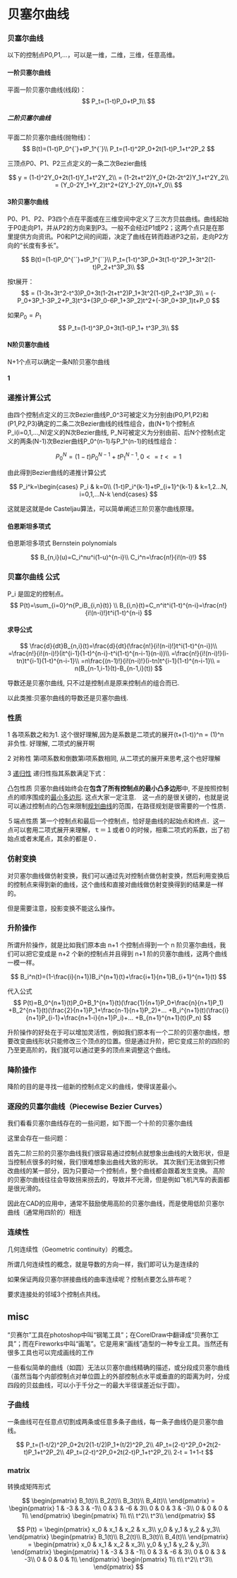 # 贝塞尔曲线


### 贝塞尔曲线

以下的控制点P0,P1,...，可以是一维，二维，三维，任意高维。

#### 一阶贝塞尔曲线

平面一阶贝塞尔曲线(线段)：
$$
P_t=(1-t)P_0+tP_1\\
$$

##### 二阶贝塞尔曲线

平面二阶贝塞尔曲线(抛物线)：
$$
B(t)=(1-t)P_0^{`}+tP_1^{`}\\
P_t=(1-t)^2P_0+2t(1-t)P_1+t^2P_2
$$

三顶点P0、P1、P2三点定义的一条二次Bezier曲线

$$
y = (1-t)^2Y_0+2t(1-t)Y_1+t^2Y_2\\
= (1-2t+t^2)Y_0+(2t-2t^2)Y_1+t^2Y_2\\
= (Y_0-2Y_1+Y_2)t^2+(2Y_1-2Y_0)t+Y_0\\
$$





#### 3阶贝塞尔曲线
P0、P1、P2、P3四个点在平面或在三维空间中定义了三次方贝兹曲线。曲线起始于P0走向P1，并从P2的方向来到P3。一般不会经过P1或P2；这两个点只是在那里提供方向资讯。P0和P1之间的间距，决定了曲线在转而趋进P3之前，走向P2方向的“长度有多长”。

$$
B(t)=(1-t)P_0^{``}+tP_1^{``}\\
P_t=(1-t)^3P_0+3t(1-t)^2P_1+3t^2(1-t)P_2+t^3P_3\\
$$

按t展开：
$$
= (1-3t+3t^2-t^3)P_0+3t(1-2t+t^2)P_1+3t^2(1-t)P_2+t^3P_3\\
= (-P_0+3P_1-3P_2+P_3)t^3+(3P_0-6P_1+3P_2)t^2+(-3P_0+3P_1)t+P_0
$$


如果$P_0=P_1$
$$
P_t=(1-t)^3P_0+3t(1-t)P_1+ t^3P_3\\
$$
#### N阶贝塞尔曲线

N+1个点可以确定一条N阶贝塞尔曲线

#### 1

### 递推计算公式


由四个控制点定义的三次Bezier曲线P_0^3可被定义为分别由(P0,P1,P2)和(P1,P2,P3)确定的二条二次Bezier曲线的线性组合，由(N+1)个控制点P_i(i=0,1,...,N)定义的N次Bezier曲线, P_N可被定义为分别由前、后N个控制点定义的两条(N-1)次Bezier曲线P_0^(n-1)与P_1^(n-1)的线性组合：

$$
P_0^N=(1-t)P_0^{N-1}+tP_1^{N-1}, 0<=t<=1
$$

由此得到Bezier曲线的递推计算公式


$$
P_i^k=\begin{cases} P_i & k=0\\
(1-t)P_i^{k-1}+tP_{i+1}^{k-1} & k=1,2...N, i=0,1,...N-k
\end{cases}
$$

这就是这就是de Casteljau算法，可以简单阐述三阶贝塞尔曲线原理。
#### 伯恩斯坦多项式
伯恩斯坦多项式 Bernstein polynomials

$$
B_{n,i}(u)=C_i^nu^i(1-u)^{n-i}\\
C_i^n=\frac{n!}{i!(n-i)!}
$$

### 贝塞尔曲线 公式

P_i 是固定的控制点。
$$
P(t)=\sum_{i=0}^n{P_iB_{i,n}(t)} \\
B_{i,n}(t)=C_n^it^i(1-t)^{n-i}=\frac{n!}{i!(n-i)!}t^i(1-t)^{n-i}
$$

#### 求导公式

$$
\frac{d}{dt}B_{n,i}(t)=\frac{d}{dt}(\frac{n!}{i!(n-i)!}t^i(1-t)^{n-i})\\
=\frac{n!}{i!(n-i)!}(it^{i-1}(1-t)^{n-i}-t^i(1-t)^{n-i-1}(n-i))\\
=\frac{n!}{i!(n-i)!}(i-tn)t^{i-1}(1-t)^{n-i-1}\\
=n\frac{(n-1)!}{i!(n-i)!}(i-tn)t^{i-1}(1-t)^{n-i-1}\\
= n(B_{n-1,i-1}(t)-B_{n-1,i}(t))
$$



导数还是贝塞尔曲线, 只不过是控制点是原来控制点的组合而已.



以此类推:贝塞尔曲线的导数还是贝塞尔曲线.

### 性质

  1 各项系数之和为1.
这个很好理解,因为是系数是二项式的展开(t+(1-t))^n = (1)^n非负性. 好理解, 二项式的展开啊

2 对称性
第i项系数和倒数第i项系数相同, 从二项式的展开来思考,这个也好理解  

3 [递归性](https://www.zhihu.com/search?q=递归性&search_source=Entity&hybrid_search_source=Entity&hybrid_search_extra={"sourceType"%3A"answer"%2C"sourceId"%3A1184466425})
递归性指其系数满足下式：

 凸包性质
贝塞尔曲线始终会在**包含了所有控制点的最小凸多边形**中, 不是按照控制点的顺序围成的[最小多边形](https://www.zhihu.com/search?q=最小多边形&search_source=Entity&hybrid_search_source=Entity&hybrid_search_extra={"sourceType"%3A"answer"%2C"sourceId"%3A1184466425}). 这点大家一定注意.　这一点的是很关键的，也就是说可以通过控制点的凸包来限制[规划曲线](https://www.zhihu.com/search?q=规划曲线&search_source=Entity&hybrid_search_source=Entity&hybrid_search_extra={"sourceType"%3A"answer"%2C"sourceId"%3A1184466425})的范围，在路径规划是很需要的一个性质．

５端点性质
第一个控制点和最后一个控制点，恰好是曲线的起始点和终点．这一点可以套用二项式展开来理解，ｔ＝１或者０的时候，相乘二项式的系数，出了初始点或者末尾点，其余的都是０．

### 仿射变换
对贝塞尔曲线做仿射变换，我们可以通过先对控制点做仿射变换，然后利用变换后的控制点来得到新的曲线，这个曲线和直接对曲线做仿射变换得到的结果是一样的。

但是需要注意，投影变换不能这么操作。
### 升阶操作
所谓升阶操作，就是比如我们原本由 n+1 个控制点得到一个 n 阶贝塞尔曲线，我们可以把它变成是 n+2 个新的控制点并且得到 n+1 阶的贝塞尔曲线，这两个曲线一模一样。


$$
B_i^n(t)=(1-\frac{i}{n+1})B_i^{n+1}(t)+\frac{i+1}{n+1}B_{i+1}^{n+1}(t)
$$

代入公式
$$
P(t)=B_0^{n+1}(t)P_0+B_1^{n+1}(t)(\frac{1}{n+1}P_0+\frac{n}{n+1}P_1)
+B_2^{n+1}(t)(\frac{2}{n+1}P_1+\frac{n-1}{n+1}P_2)+...
+B_i^{n+1}(t)(\frac{i}{n+1}P_{i-1}+\frac{n+1-i}{n+1}P_i)+...
+B_{n+1}^{n+1}(t)(P_n)
$$


升阶操作的好处在于可以增加灵活性，例如我们原本有一个二阶的贝塞尔曲线，想要改变曲线形状只能修改三个顶点的位置。但是通过升阶，把它变成三阶的四阶的乃至更高阶的，我们就可以通过更多的顶点来调整这个曲线。
### 降阶操作
降阶的目的是寻找一组新的控制点定义的曲线，使得误差最小。
### 逐段的贝塞尔曲线（Piecewise Bezier Curves）
我们看看贝塞尔曲线存在的一些问题，如下图一个十阶的贝塞尔曲线

这里会存在一些问题：

首先二阶三阶的贝塞尔曲线我们很容易通过控制点就想象出曲线的大致形状，但是当控制点很多的时候，我们很难想象出曲线大致的形状。
其次我们无法做到只修改曲线的某一部分，因为只要动一个控制点，整个曲线都会跟着发生变换。
高阶的贝塞尔曲线往往会导致拐来拐去的，导致并不光滑，但是例如飞机汽车的表面都是很光滑的。


因此在CAD的应用中，通常不鼓励使用高阶的贝塞尔曲线，而是使用低阶贝塞尔曲线（通常用四阶的）相连


### 连续性

几何连续性（Geometric continuity）的概念。

所谓几何连续性的概念，就是导数的方向一样，我们即可认为是连续的


如果保证两段贝塞尔拼接曲线的曲率连续呢？控制点要怎么排布呢？

要求连接处的邻域3个控制点共线。
## misc



“贝赛尔”工具在photoshop中叫“钢笔工具”；在CorelDraw中翻译成“贝赛尔工具”；而在Fireworks中叫“画笔”。它是用来“画线”造型的一种专业工具。当然还有很多工具也可以完成画线的工作

一些看似简单的曲线（如圆）无法以贝塞尔曲线精确的描述，或分段成贝塞尔曲线（虽然当每个内部控制点对单位圆上的外部控制点水平或垂直的的距离为时，分成四段的贝兹曲线，可以小于千分之一的最大半径误差近似于圆）。

### 子曲线
一条曲线可在任意点切割成两条或任意多条子曲线，每一条子曲线仍是贝塞尔曲线。


$$
P_t=(1-t/2)^2P_0+2t/2(1-t/2)P_1+(t/2)^2P_2\\
4P_t=(2-t)^2P_0+2t(2-t)P_1+t^2P_2\\
4P_t=(2-t)^2P_0+2t(2-t)P_1+t^2P_2\\
2-t = 1+1-t
$$


### matrix


转换成矩阵形式

$$
\begin{pmatrix}
B_1(t)\\
B_2(t)\\
B_3(t)\\
B_4(t)\\
\end{pmatrix}
= \begin{pmatrix}
1 & -3 & 3 & -1\\
0 & 3 & -6 & 3\\
0 & 0 & 3 & -3\\
0 & 0 & 0 & 1\\
\end{pmatrix}
\begin{pmatrix}
1\\
t\\
t^2\\
t^3\\
\end{pmatrix}
$$



$$
P(t) = \begin{pmatrix}
x_0 & x_1 & x_2 & x_3\\
y_0 & y_1 & y_2 & y_3\\
\end{pmatrix} 
\begin{pmatrix}
B_1(t)\\
B_2(t)\\
B_3(t)\\
B_4(t)\\
\end{pmatrix}
= \begin{pmatrix}
x_0 & x_1 & x_2 & x_3\\
y_0 & y_1 & y_2 & y_3\\
\end{pmatrix} 
\begin{pmatrix}
1 & -3 & 3 & -1\\
0 & 3 & -6 & 3\\
0 & 0 & 3 & -3\\
0 & 0 & 0 & 1\\
\end{pmatrix}
\begin{pmatrix}
1\\
t\\
t^2\\
t^3\\
\end{pmatrix}
$$